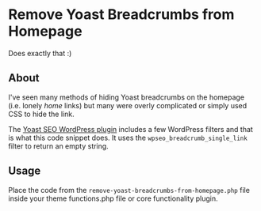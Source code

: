 # Remove Yoast Breadcrumbs from Homepage
Does exactly that :)

## About
I've seen many methods of hiding Yoast breadcrumbs on the homepage (i.e. lonely *home* links) but many were overly complicated or simply used CSS to hide the link.

The <a href="https://wordpress.org/plugins/wordpress-seo/">Yoast SEO WordPress plugin</a> includes a few WordPress filters and that is what this code snippet does. It uses the `wpseo_breadcrumb_single_link` filter to return an empty string.

## Usage
Place the code from the `remove-yoast-breadcrumbs-from-homepage.php` file inside your theme functions.php file or core functionality plugin.